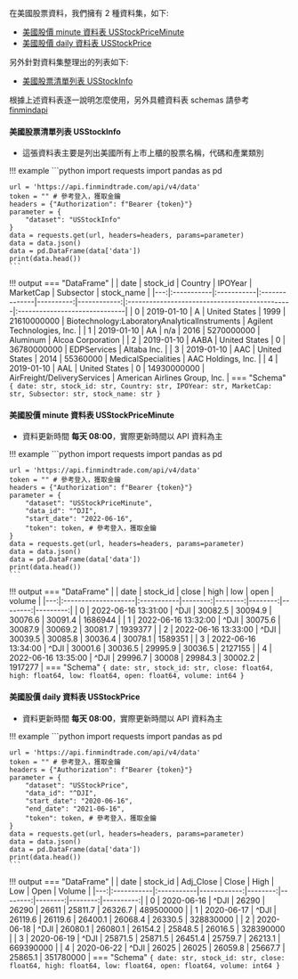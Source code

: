 在美國股票資料，我們擁有 2 種資料集，如下:

- [美國股價 minute 資料表 USStockPriceMinute](https://finmind.github.io/tutor/UnitedStatesMarket/Technical/#minute-usstockpriceminute)
- [美國股價 daily 資料表 USStockPrice](https://finmind.github.io/tutor/UnitedStatesMarket/Technical/#daily-usstockprice)

另外針對資料集整理出的列表如下:

- [美國股票清單列表 USStockInfo](https://finmind.github.io/tutor/UnitedStatesMarket/Technical/#usstockinfo)

根據上述資料表逐一說明怎麼使用，另外具體資料表 schemas 請參考 [finmindapi](http://api.finmindtrade.com/docs#/default/method_api_v3_data_get)

#### 美國股票清單列表 USStockInfo

- 這張資料表主要是列出美國所有上市上櫃的股票名稱，代碼和產業類別

!!! example
    ```python
    import requests
    import pandas as pd

    url = 'https://api.finmindtrade.com/api/v4/data'
    token = "" # 參考登入，獲取金鑰
    headers = {"Authorization": f"Bearer {token}"}
    parameter = {
        "dataset": "USStockInfo"
    }
    data = requests.get(url, headers=headers, params=parameter)
    data = data.json()
    data = pd.DataFrame(data['data'])
    print(data.head())
    ```

!!! output
    === "DataFrame"
        |    | date       | stock_id   | Country       |   IPOYear |   MarketCap | Subsector                                     | stock_name                    |
        |---:|:-----------|:-----------|:--------------|----------:|------------:|:----------------------------------------------|:------------------------------|
        |  0 | 2019-01-10 | A          | United States |      1999 | 21610000000 | Biotechnology:LaboratoryAnalyticalInstruments | Agilent Technologies, Inc.    |
        |  1 | 2019-01-10 | AA         | n/a           |      2016 |  5270000000 | Aluminum                                      | Alcoa Corporation             |
        |  2 | 2019-01-10 | AABA       | United States |         0 | 36780000000 | EDPServices                                   | Altaba Inc.                   |
        |  3 | 2019-01-10 | AAC        | United States |      2014 |    55360000 | MedicalSpecialities                           | AAC Holdings, Inc.            |
        |  4 | 2019-01-10 | AAL        | United States |         0 | 14930000000 | AirFreight/DeliveryServices                   | American Airlines Group, Inc. |
    === "Schema"
        ```
        {
            date: str,
            stock_id: str,
            Country: str,
            IPOYear: str,
            MarketCap: str,
            Subsector: str,
            stock_name: str
        }
        ```

#### 美國股價 minute 資料表 USStockPriceMinute

- 資料更新時間 **每天 08:00**，實際更新時間以 API 資料為主

!!! example
    ```python
    import requests
    import pandas as pd

    url = 'https://api.finmindtrade.com/api/v4/data'
    token = "" # 參考登入，獲取金鑰
    headers = {"Authorization": f"Bearer {token}"}
    parameter = {
        "dataset": "USStockPriceMinute",
        "data_id": "^DJI",
        "start_date": "2022-06-16",
        "token": token, # 參考登入，獲取金鑰
    }
    data = requests.get(url, headers=headers, params=parameter)
    data = data.json()
    data = pd.DataFrame(data['data'])
    print(data.head())
    ```
!!! output
    === "DataFrame"
        |    | date                | stock_id   |   close |    high |     low |    open |   volume |
        |---:|:--------------------|:-----------|--------:|--------:|--------:|--------:|---------:|
        |  0 | 2022-06-16 13:31:00 | ^DJI       | 30082.5 | 30094.9 | 30076.6 | 30091.4 |  1686944 |
        |  1 | 2022-06-16 13:32:00 | ^DJI       | 30075.6 | 30087.9 | 30069.2 | 30081.7 |  1939377 |
        |  2 | 2022-06-16 13:33:00 | ^DJI       | 30039.5 | 30085.8 | 30036.4 | 30078.1 |  1589351 |
        |  3 | 2022-06-16 13:34:00 | ^DJI       | 30001.6 | 30036.5 | 29995.9 | 30036.5 |  2127155 |
        |  4 | 2022-06-16 13:35:00 | ^DJI       | 29996.7 | 30008   | 29984.3 | 30002.2 |  1917277 |
    === "Schema"
        ```
        {
            date: str,
            stock_id: str,
            close: float64,
            high: float64,
            low: float64,
            open: float64,
            volume: int64
        }
        ```

#### 美國股價 daily 資料表 USStockPrice

- 資料更新時間 **每天 08:00**，實際更新時間以 API 資料為主

!!! example
    ```python
    import requests
    import pandas as pd

    url = 'https://api.finmindtrade.com/api/v4/data'
    token = "" # 參考登入，獲取金鑰
    headers = {"Authorization": f"Bearer {token}"}
    parameter = {
        "dataset": "USStockPrice",
        "data_id": "^DJI",
        "start_date": "2020-06-16",
        "end_date": "2021-06-16",
        "token": token, # 參考登入，獲取金鑰
    }
    data = requests.get(url, headers=headers, params=parameter)
    data = data.json()
    data = pd.DataFrame(data['data'])
    print(data.head())
    ```
!!! output
    === "DataFrame"
        |    | date       | stock_id   |   Adj_Close |   Close |    High |     Low |    Open |    Volume |
        |---:|:-----------|:-----------|------------:|--------:|--------:|--------:|--------:|----------:|
        |  0 | 2020-06-16 | ^DJI       |     26290   | 26290   | 26611   | 25811.7 | 26326.7 | 489500000 |
        |  1 | 2020-06-17 | ^DJI       |     26119.6 | 26119.6 | 26400.1 | 26068.4 | 26330.5 | 328830000 |
        |  2 | 2020-06-18 | ^DJI       |     26080.1 | 26080.1 | 26154.2 | 25848.5 | 26016.5 | 328390000 |
        |  3 | 2020-06-19 | ^DJI       |     25871.5 | 25871.5 | 26451.4 | 25759.7 | 26213.1 | 669390000 |
        |  4 | 2020-06-22 | ^DJI       |     26025   | 26025   | 26059.8 | 25667.7 | 25865.1 | 351780000 |
    === "Schema"
        ```
        {
            date: str,
            stock_id: str,
            close: float64,
            high: float64,
            low: float64,
            open: float64,
            volume: int64
        }
        ```